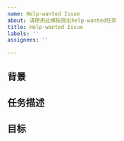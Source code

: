 ```yaml
---
name: Help-wanted Issue
about: 请使用此模板提出help-wanted任务
title: Help-wanted Issue
labels: ''
assignees: ''

---
```


## 背景
<!-- 请简要描述此需求的背景 -->
<!-- 示例：Googlenet是ImageNet挑战赛(ILSVRC14)第一名的高性能网络结构，常用分类模型之一。MegEngine已经提供相关的OPR支持 -->

## 任务描述
<!-- 请详细描述该任务，任务需要明确、具体 -->
<!-- 示例：Googlenet模型复现，训练正常收敛，验收指标符合预期，并将代码提交到models/vision/classification/models[contribution] 下-->

## 目标
<!-- 请明确此任务的目标 -->
<!-- 示例：数据集ImageNet 对点和论文一致 -->
